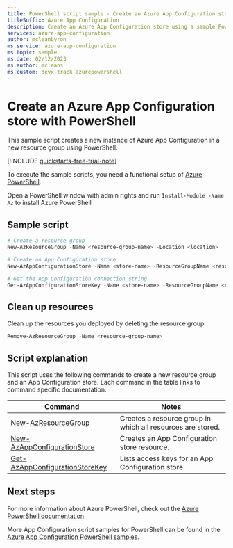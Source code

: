 ```yaml
---
title: PowerShell script sample - Create an Azure App Configuration store
titleSuffix: Azure App Configuration
description: Create an Azure App Configuration store using a sample PowerShell script. See reference article links to commands used in the script.
services: azure-app-configuration
author: mcleanbyron
ms.service: azure-app-configuration
ms.topic: sample
ms.date: 02/12/2023
ms.author: mcleans 
ms.custom: devx-track-azurepowershell
---
```


# Create an Azure App Configuration store with PowerShell

This sample script creates a new instance of Azure App Configuration in a new resource group using PowerShell.

[!INCLUDE [quickstarts-free-trial-note](../../../includes/quickstarts-free-trial-note.md)]

To execute the sample scripts, you need a functional setup of [Azure PowerShell](/powershell/azure/).

Open a PowerShell window with admin rights and run `Install-Module -Name Az` to install Azure PowerShell

## Sample script

```powershell
# Create a resource group 
New-AzResourceGroup -Name <resource-group-name> -Location <location>

# Create an App Configuration store
New-AzAppConfigurationStore -Name <store-name> -ResourceGroupName <resource-group-name> -Location <location> -Sku <sku>

# Get the App Configuration connection string 
Get-AzAppConfigurationStoreKey -Name <store-name> -ResourceGroupName <resource-group-name>
```

## Clean up resources

Clean up the resources you deployed by deleting the resource group.

```powershell
Remove-AzResourceGroup -Name <resource-group-name> 
```

## Script explanation

This script uses the following commands to create a new resource group and an App Configuration store. Each command in the table links to command specific documentation.

| Command | Notes |
|---|---|
| [New-AzResourceGroup](/powershell/module/az.resources/new-azresourcegroup) | Creates a resource group in which all resources are stored. |
| [New-AzAppConfigurationStore](/powershell/module/az.appconfiguration/new-azappconfigurationstore) | Creates an App Configuration store resource. |
| [Get-AzAppConfigurationStoreKey](/powershell/module/az.appconfiguration/get-azappconfigurationstorekey) | Lists access keys for an App Configuration store. |

## Next steps

For more information about Azure PowerShell, check out the [Azure PowerShell documentation](/powershell/azure/).

More App Configuration script samples for PowerShell can be found in the [Azure App Configuration PowerShell samples](../powershell-samples.md).
